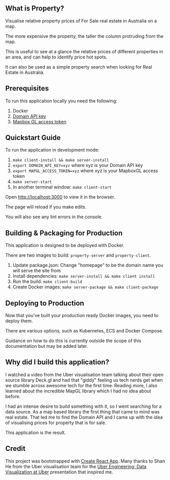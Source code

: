 ## What is Property?

Visualise relative property prices of For Sale real estate in Australia on a map.

The more expensive the property, the taller the column protruding from the map.

This is useful to see at a glance the relative prices of different properties in an area, and can help to identify price hot spots.

It can also be used as a simple property search when looking for Real Estate in Australia.

## Prerequisites

To run this application locally you need the following:

1. Docker
2. [Domain API key](https://developer.domain.com.au/docs/introduction)
3. [Mapbox GL access token](https://docs.mapbox.com/help/how-mapbox-works/access-tokens/#creating-and-managing-access-tokens)

## Quickstart Guide

To run the application in development mode:

1. `make client-install && make server-install`
2. `export DOMAIN_API_KEY=xyz` where xyz is your Domain API key
3. `export MAPGL_ACCESS_TOKEN=xyz` where  xyz is your MapboxGL access token
2. `make server-start`
3. In another terminal window: `make client-start`

Open [http://localhost:3000](http://localhost:3000) to view it in the browser.

The page will reload if you make edits.

You will also see any lint errors in the console.

## Building & Packaging for Production

This application is designed to be deployed with Docker.

There are two images to build: `property-server` and `property-client`.

1. Update package.json: Change "homepage" to be the domain name you will serve the site from
2. Install dependencies: `make server-install && make client install`
3. Run the build: `make client-build`
4. Create Docker images: `make server-package && make client-package`

## Deploying to Production

Now that you've built your production ready Docker images, you need to deploy them.

There are various options, such as Kubernetes, ECS and Docker Compose.

Guidance on how to do this is currently outside the scope of this documentation but may be added later.

## Why did I build this application?

I watched a video from the Uber visualisation team talking about their open source library Deck.gl and had that "giddy" feeling us tech nerds get when we stumble across awesome tech for the first time. Reading more, I also learned about the incredible MapGL library which I had no idea about before.

I had an intense desire to build something with it, so I went searching for a data source. As a map based library the first thing that came to mind was real estate. That led me to find the Domain API and I came up with the idea of visualising prices for property that is for sale.

This application is the result.

## Credit

This project was bootstrapped with [Create React App](https://github.com/facebook/create-react-app). Many thanks to Shan He from the Uber visualisation team for the [Uber Engineering: Data Visualization at Uber](https://youtu.be/nLy3OQYsXWA) presentation that inspired me.

